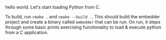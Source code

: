 hello world. Let's start loading Python from C.

To build, run `cmake .` and `cmake --build .`. This should build the embedder project and create a binary called `embedder` that can be run. On run, it steps through some basic prints exercising functionality to load & execute python from a C application. 